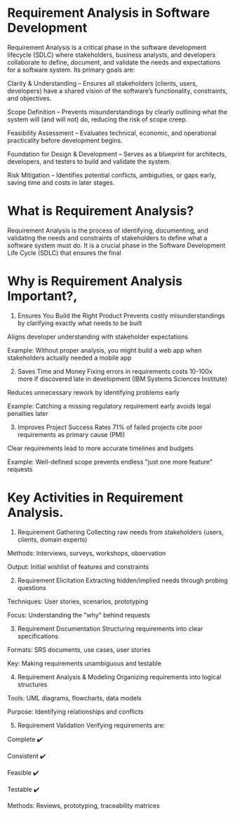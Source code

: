 # Requirement Analysis in Software Development

Requirement Analysis is a critical phase in the software development lifecycle (SDLC) where stakeholders, business analysts, and developers collaborate to define, document, and validate the needs and expectations for a software system. Its primary goals are:

Clarity & Understanding – Ensures all stakeholders (clients, users, developers) have a shared vision of the software’s functionality, constraints, and objectives.

Scope Definition – Prevents misunderstandings by clearly outlining what the system will (and will not) do, reducing the risk of scope creep.

Feasibility Assessment – Evaluates technical, economic, and operational practicality before development begins.

Foundation for Design & Development – Serves as a blueprint for architects, developers, and testers to build and validate the system.

Risk Mitigation – Identifies potential conflicts, ambiguities, or gaps early, saving time and costs in later stages.

# What is Requirement Analysis? 

Requirement Analysis is the process of identifying, documenting, and validating the needs and constraints of stakeholders to define what a software system must do. It is a crucial phase in the Software Development Life Cycle (SDLC) that ensures the final

# Why is Requirement Analysis Important?,

  1. Ensures You Build the Right Product
Prevents costly misunderstandings by clarifying exactly what needs to be built

Aligns developer understanding with stakeholder expectations

Example: Without proper analysis, you might build a web app when stakeholders actually needed a mobile app

2. Saves Time and Money
Fixing errors in requirements costs 10-100x more if discovered late in development (IBM Systems Sciences Institute)

Reduces unnecessary rework by identifying problems early

Example: Catching a missing regulatory requirement early avoids legal penalties later

3. Improves Project Success Rates
71% of failed projects cite poor requirements as primary cause (PMI)

Clear requirements lead to more accurate timelines and budgets

Example: Well-defined scope prevents endless "just one more feature" requests

# Key Activities in Requirement Analysis.


1. Requirement Gathering
Collecting raw needs from stakeholders (users, clients, domain experts)

Methods: Interviews, surveys, workshops, observation

Output: Initial wishlist of features and constraints

2. Requirement Elicitation
Extracting hidden/implied needs through probing questions

Techniques: User stories, scenarios, prototyping

Focus: Understanding the "why" behind requests

3. Requirement Documentation
Structuring requirements into clear specifications

Formats: SRS documents, use cases, user stories

Key: Making requirements unambiguous and testable

4. Requirement Analysis & Modeling
Organizing requirements into logical structures

Tools: UML diagrams, flowcharts, data models

Purpose: Identifying relationships and conflicts

5. Requirement Validation
Verifying requirements are:

Complete ✔️

Consistent ✔️

Feasible ✔️

Testable ✔️

Methods: Reviews, prototyping, traceability matrices

